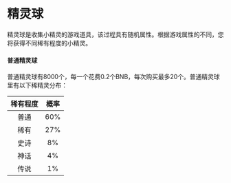 # 精灵球

精灵球是收集小精灵的游戏道具，该过程具有随机属性。根据游戏属性的不同，您将获得不同稀有程度的小精灵。

#### 普通精灵球

普通精灵球有8000个，每一个花费0.2个BNB，每次购买最多20个。普通精灵球里有以下稀精灵分布：

| 稀有程度 |  概率 |
| :--: | :-: |
|  普通  | 60% |
|  稀有  | 27% |
|  史诗  |  8% |
|  神话  |  4% |
|  传说  |  1% |
